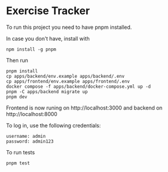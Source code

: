 # Exercise Tracker

To run this project you need to have pnpm installed.

In case you don't have, install with

```
npm install -g pnpm
```

Then run

```
pnpm install
cp apps/backend/env.example apps/backend/.env
cp apps/frontend/env.example apps/frontend/.env
docker compose -f apps/backend/docker-compose.yml up -d
pnpm -C apps/backend migrate up
pnpm dev
```

Frontend is now runing on http://localhost:3000 and backend on http://localhost:8000

To log in, use the following credentials:

```
username: admin
password: admin123
```

To run tests

```
pnpm test
```
